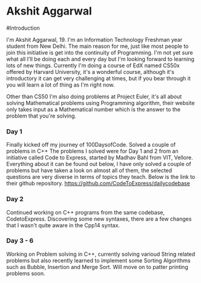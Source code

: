 # Akshit Aggarwal

#Introduction

I'm Akshit Aggarwal, 19. I'm an Information Technology Freshman year student from New Delhi. The main reason for me, just like most people to join this initiative is get into the continuity of Programming. I'm not yet sure what all I'll be doing each and every day but I'm looking forward to learning lots of new things. Currently I'm doing a course of EdX named CS50x offered by Harvard University, it's a wonderful course, although it's introductory it can get very challenging at times, but if you bear through it you will learn a lot of thing as I'm right now. 

Other than CS50 I'm also doing problems at Project Euler, it's all about solving Mathematical problems using Programming algorithm, their website only takes input as a Mathematical number which is the answer to the problem that you're solving. 

### Day 1

Finally kicked off my journey of 100DaysofCode. Solved a couple of problems in C++
The problems I solved were for Day 1 and 2 from an initiative called Code to Express, started by Madhav Bahl from VIT, Vellore. 
Everything about it can be found out below, I have only solved a couple of problems but have taken a look on almost all of them, the selected questions are very diverse in terms of topics they teach. Below is the link to their github repository.
https://github.com/CodeToExpress/dailycodebase

### Day 2

Continued working on C++ programs from the same codebase, CodetoExpress. Discovering some new syntaxes, there are a few changes that I wasn't quite aware in the Cpp14 syntax. 

### Day 3 - 6

Working on Problem solving in C++, currently solving varioud String related problems but also recently learned to implement some Sorting Algorithms such as Bubble, Insertion and Merge Sort. Will move on to patter printing problems soon. 

